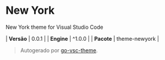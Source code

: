 # New York

New York theme for Visual Studio Code

| **Versão** | 0.0.1 |
| **Engine** | ^1.0.0 |
| **Pacote** | theme-newyork |

> Autogerado por [go-vsc-theme](https://github.com/natalbu/go-vsc-theme).
